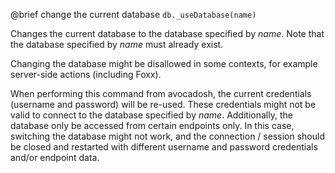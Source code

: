 

@brief change the current database
`db._useDatabase(name)`

Changes the current database to the database specified by *name*. Note
that the database specified by *name* must already exist.

Changing the database might be disallowed in some contexts, for example
server-side actions (including Foxx).

When performing this command from avocadosh, the current credentials (username
and password) will be re-used. These credentials might not be valid to
connect to the database specified by *name*. Additionally, the database
only be accessed from certain endpoints only. In this case, switching the
database might not work, and the connection / session should be closed and
restarted with different username and password credentials and/or
endpoint data.

